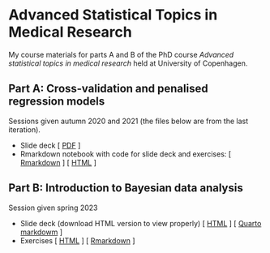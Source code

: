 # Advanced Statistical Topics in Medical Research

My course materials for parts A and B of the PhD course *Advanced statistical topics in medical research* held at University of Copenhagen. 

## Part A: Cross-validation and penalised regression models
Sessions given autumn 2020 and 2021 (the files below are from the last iteration).

- Slide deck [ [PDF](cv_regureg/E21_adv_stats_topics_ptA_slide_deck_day4.pdf) ]
- Rmarkdown notebook with code for slide deck and exercises: [ [Rmarkdown](cv_regureg/Code-for-slide-deck-on-penalised-and-cross-validation.Rmd) ] [ [HTML](https://htmlpreview.github.io/?https://github.com/epiben/course_adv_stats_ucph/blob/main/cv_regureg/Code-for-slide-deck-on-penalised-and-cross-validation.html) ]

## Part B: Introduction to Bayesian data analysis
Session given spring 2023

- Slide deck (download HTML version to view properly) [ [HTML](bayesian/slide_deck.html) ] [ [Quarto markdowm](bayesian/slide_deck.qmd) ]
- Exercises [ [HTML](bayesian/exercises.html) ] [ [Rmarkdown](bayesian/exercises.Rmd) ]